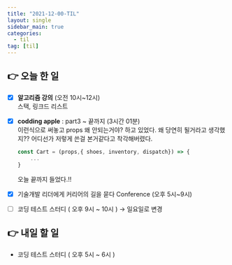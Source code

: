```yaml
---
title: "2021-12-00-TIL"
layout: single
sidebar_main: true
categories: 
  - til
tag: [til]
---
```


## 👉 오늘 한 일

- [x] **알고리즘 강의** (오전 10시~12시) <br />
    스택, 링크드 리스트
- [x]  **codding apple** : part3 ~ 끝까지  (3시간 01분) <br />
    이런식으로 써놓고 props 왜 안되는거야? 하고 있었다. 
    왜 당연히 될거라고 생각했지?? 어디선가 저렇게 쓴걸 본거같다고 착각해버렸다.
    
    ```jsx
    const Cart = (props,{ shoes, inventory, dispatch}) => {
    	...
    }
    ```
    오늘 끝까지 들었다.!!
- [x]  기술개발 리더에게 커리어의 길을 묻다 Conference (오후 5시~9시)
- [ ]  코딩 테스트 스터디 ( 오후 9시 ~ 10시 ) → 일요일로 변경

## 👉 내일 할 일

- 코딩 테스트 스터디 ( 오후 5시 ~ 6시 )

<br /><br /><br /><br />
